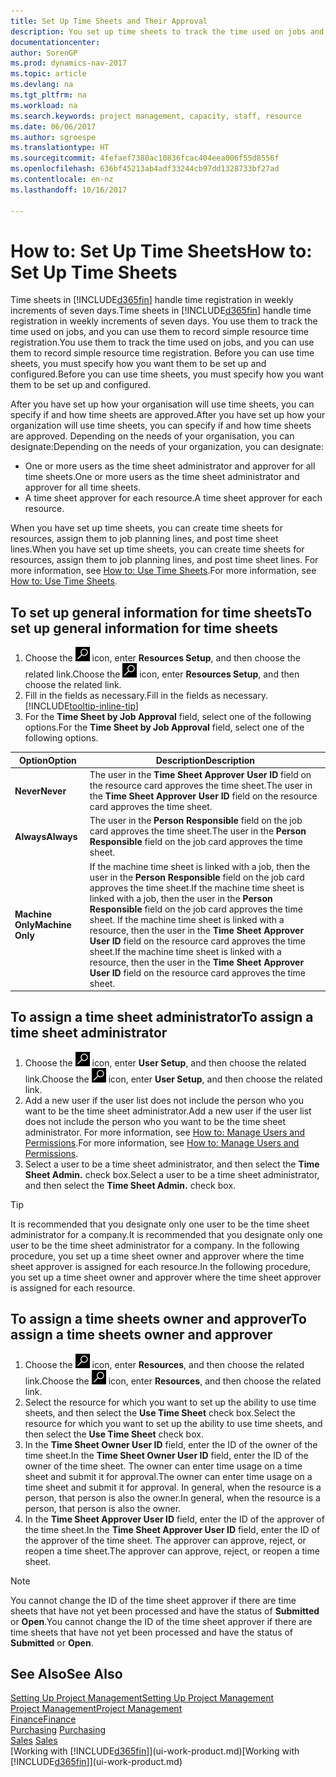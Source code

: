 ```yaml
---
title: Set Up Time Sheets and Their Approval
description: You set up time sheets to track the time used on jobs and using resources, helping you with project management, staffing, and capacity
documentationcenter: 
author: SorenGP
ms.prod: dynamics-nav-2017
ms.topic: article
ms.devlang: na
ms.tgt_pltfrm: na
ms.workload: na
ms.search.keywords: project management, capacity, staff, resource
ms.date: 06/06/2017
ms.author: sgroespe
ms.translationtype: HT
ms.sourcegitcommit: 4fefaef7380ac10836fcac404eea006f55d8556f
ms.openlocfilehash: 636bf45213ab4adf33244cb97dd1328733bf27ad
ms.contentlocale: en-nz
ms.lasthandoff: 10/16/2017

---
```

# <a name="how-to-set-up-time-sheets"></a><span data-ttu-id="aaa32-103">How to: Set Up Time Sheets</span><span class="sxs-lookup"><span data-stu-id="aaa32-103">How to: Set Up Time Sheets</span></span>
<span data-ttu-id="aaa32-104">Time sheets in [!INCLUDE[d365fin](includes/d365fin_md.md)] handle time registration in weekly increments of seven days.</span><span class="sxs-lookup"><span data-stu-id="aaa32-104">Time sheets in [!INCLUDE[d365fin](includes/d365fin_md.md)] handle time registration in weekly increments of seven days.</span></span> <span data-ttu-id="aaa32-105">You use them to track the time used on jobs, and you can use them to record simple resource time registration.</span><span class="sxs-lookup"><span data-stu-id="aaa32-105">You use them to track the time used on jobs, and you can use them to record simple resource time registration.</span></span> <span data-ttu-id="aaa32-106">Before you can use time sheets, you must specify how you want them to be set up and configured.</span><span class="sxs-lookup"><span data-stu-id="aaa32-106">Before you can use time sheets, you must specify how you want them to be set up and configured.</span></span>

<span data-ttu-id="aaa32-107">After you have set up how your organisation will use time sheets, you can specify if and how time sheets are approved.</span><span class="sxs-lookup"><span data-stu-id="aaa32-107">After you have set up how your organization will use time sheets, you can specify if and how time sheets are approved.</span></span> <span data-ttu-id="aaa32-108">Depending on the needs of your organisation, you can designate:</span><span class="sxs-lookup"><span data-stu-id="aaa32-108">Depending on the needs of your organization, you can designate:</span></span>

* <span data-ttu-id="aaa32-109">One or more users as the time sheet administrator and approver for all time sheets.</span><span class="sxs-lookup"><span data-stu-id="aaa32-109">One or more users as the time sheet administrator and approver for all time sheets.</span></span>
* <span data-ttu-id="aaa32-110">A time sheet approver for each resource.</span><span class="sxs-lookup"><span data-stu-id="aaa32-110">A time sheet approver for each resource.</span></span>

<span data-ttu-id="aaa32-111">When you have set up time sheets, you can create time sheets for resources, assign them to job planning lines, and post time sheet lines.</span><span class="sxs-lookup"><span data-stu-id="aaa32-111">When you have set up time sheets, you can create time sheets for resources, assign them to job planning lines, and post time sheet lines.</span></span> <span data-ttu-id="aaa32-112">For more information, see [How to: Use Time Sheets](projects-how-use-time-sheets.md).</span><span class="sxs-lookup"><span data-stu-id="aaa32-112">For more information, see [How to: Use Time Sheets](projects-how-use-time-sheets.md).</span></span>

## <a name="to-set-up-general-information-for-time-sheets"></a><span data-ttu-id="aaa32-113">To set up general information for time sheets</span><span class="sxs-lookup"><span data-stu-id="aaa32-113">To set up general information for time sheets</span></span>
1. <span data-ttu-id="aaa32-114">Choose the ![Search for Page or Report](media/ui-search/search_small.png "Search for Page or Report icon") icon, enter **Resources Setup**, and then choose the related link.</span><span class="sxs-lookup"><span data-stu-id="aaa32-114">Choose the ![Search for Page or Report](media/ui-search/search_small.png "Search for Page or Report icon") icon, enter **Resources Setup**, and then choose the related link.</span></span>  
2. <span data-ttu-id="aaa32-115">Fill in the fields as necessary.</span><span class="sxs-lookup"><span data-stu-id="aaa32-115">Fill in the fields as necessary.</span></span> [!INCLUDE[tooltip-inline-tip](includes/tooltip-inline-tip_md.md)]
3. <span data-ttu-id="aaa32-116">For the **Time Sheet by Job Approval** field, select one of the following options.</span><span class="sxs-lookup"><span data-stu-id="aaa32-116">For the **Time Sheet by Job Approval** field, select one of the following options.</span></span>

| <span data-ttu-id="aaa32-117">Option</span><span class="sxs-lookup"><span data-stu-id="aaa32-117">Option</span></span> | <span data-ttu-id="aaa32-118">Description</span><span class="sxs-lookup"><span data-stu-id="aaa32-118">Description</span></span> |
| --- | --- |
| <span data-ttu-id="aaa32-119">**Never**</span><span class="sxs-lookup"><span data-stu-id="aaa32-119">**Never**</span></span> |<span data-ttu-id="aaa32-120">The user in the **Time Sheet Approver User ID** field on the resource card approves the time sheet.</span><span class="sxs-lookup"><span data-stu-id="aaa32-120">The user in the **Time Sheet Approver User ID** field on the resource card approves the time sheet.</span></span> |
| <span data-ttu-id="aaa32-121">**Always**</span><span class="sxs-lookup"><span data-stu-id="aaa32-121">**Always**</span></span> |<span data-ttu-id="aaa32-122">The user in the **Person Responsible** field on the job card approves the time sheet.</span><span class="sxs-lookup"><span data-stu-id="aaa32-122">The user in the **Person Responsible** field on the job card approves the time sheet.</span></span> |
| <span data-ttu-id="aaa32-123">**Machine Only**</span><span class="sxs-lookup"><span data-stu-id="aaa32-123">**Machine Only**</span></span> |<span data-ttu-id="aaa32-124">If the machine time sheet is linked with a job, then the user in the **Person Responsible** field on the job card approves the time sheet.</span><span class="sxs-lookup"><span data-stu-id="aaa32-124">If the machine time sheet is linked with a job, then the user in the **Person Responsible** field on the job card approves the time sheet.</span></span> <span data-ttu-id="aaa32-125">If the machine time sheet is linked with a resource, then the user in the **Time Sheet Approver User ID** field on the resource card approves the time sheet.</span><span class="sxs-lookup"><span data-stu-id="aaa32-125">If the machine time sheet is linked with a resource, then the user in the **Time Sheet Approver User ID** field on the resource card approves the time sheet.</span></span> |

## <a name="to-assign-a-time-sheet-administrator"></a><span data-ttu-id="aaa32-126">To assign a time sheet administrator</span><span class="sxs-lookup"><span data-stu-id="aaa32-126">To assign a time sheet administrator</span></span>
1. <span data-ttu-id="aaa32-127">Choose the ![Search for Page or Report](media/ui-search/search_small.png "Search for Page or Report icon") icon, enter **User Setup**, and then choose the related link.</span><span class="sxs-lookup"><span data-stu-id="aaa32-127">Choose the ![Search for Page or Report](media/ui-search/search_small.png "Search for Page or Report icon") icon, enter **User Setup**, and then choose the related link.</span></span>  
2. <span data-ttu-id="aaa32-128">Add a new user if the user list does not include the person who you want to be the time sheet administrator.</span><span class="sxs-lookup"><span data-stu-id="aaa32-128">Add a new user if the user list does not include the person who you want to be the time sheet administrator.</span></span> <span data-ttu-id="aaa32-129">For more information, see [How to: Manage Users and Permissions](ui-how-users-permissions.md).</span><span class="sxs-lookup"><span data-stu-id="aaa32-129">For more information, see [How to: Manage Users and Permissions](ui-how-users-permissions.md).</span></span>
3. <span data-ttu-id="aaa32-130">Select a user to be a time sheet administrator, and then select the **Time Sheet Admin.** check box.</span><span class="sxs-lookup"><span data-stu-id="aaa32-130">Select a user to be a time sheet administrator, and then select the **Time Sheet Admin.** check box.</span></span>  

> [!TIP]  
>   <span data-ttu-id="aaa32-131">It is recommended that you designate only one user to be the time sheet administrator for a company.</span><span class="sxs-lookup"><span data-stu-id="aaa32-131">It is recommended that you designate only one user to be the time sheet administrator for a company.</span></span> <span data-ttu-id="aaa32-132">In the following procedure, you set up a time sheet owner and approver where the time sheet approver is assigned for each resource.</span><span class="sxs-lookup"><span data-stu-id="aaa32-132">In the following procedure, you set up a time sheet owner and approver where the time sheet approver is assigned for each resource.</span></span>  

## <a name="to-assign-a-time-sheets-owner-and-approver"></a><span data-ttu-id="aaa32-133">To assign a time sheets owner and approver</span><span class="sxs-lookup"><span data-stu-id="aaa32-133">To assign a time sheets owner and approver</span></span>
1. <span data-ttu-id="aaa32-134">Choose the ![Search for Page or Report](media/ui-search/search_small.png "Search for Page or Report icon") icon, enter **Resources**, and then choose the related link.</span><span class="sxs-lookup"><span data-stu-id="aaa32-134">Choose the ![Search for Page or Report](media/ui-search/search_small.png "Search for Page or Report icon") icon, enter **Resources**, and then choose the related link.</span></span>
2. <span data-ttu-id="aaa32-135">Select the resource for which you want to set up the ability to use time sheets, and then select the **Use Time Sheet** check box.</span><span class="sxs-lookup"><span data-stu-id="aaa32-135">Select the resource for which you want to set up the ability to use time sheets, and then select the **Use Time Sheet** check box.</span></span>  
3. <span data-ttu-id="aaa32-136">In the **Time Sheet Owner User ID** field, enter the ID of the owner of the time sheet.</span><span class="sxs-lookup"><span data-stu-id="aaa32-136">In the **Time Sheet Owner User ID** field, enter the ID of the owner of the time sheet.</span></span> <span data-ttu-id="aaa32-137">The owner can enter time usage on a time sheet and submit it for approval.</span><span class="sxs-lookup"><span data-stu-id="aaa32-137">The owner can enter time usage on a time sheet and submit it for approval.</span></span> <span data-ttu-id="aaa32-138">In general, when the resource is a person, that person is also the owner.</span><span class="sxs-lookup"><span data-stu-id="aaa32-138">In general, when the resource is a person, that person is also the owner.</span></span>  
4. <span data-ttu-id="aaa32-139">In the **Time Sheet Approver User ID** field, enter the ID of the approver of the time sheet.</span><span class="sxs-lookup"><span data-stu-id="aaa32-139">In the **Time Sheet Approver User ID** field, enter the ID of the approver of the time sheet.</span></span> <span data-ttu-id="aaa32-140">The approver can approve, reject, or reopen a time sheet.</span><span class="sxs-lookup"><span data-stu-id="aaa32-140">The approver can approve, reject, or reopen a time sheet.</span></span>  

> [!NOTE]  
>   <span data-ttu-id="aaa32-141">You cannot change the ID of the time sheet approver if there are time sheets that have not yet been processed and have the status of **Submitted** or **Open**.</span><span class="sxs-lookup"><span data-stu-id="aaa32-141">You cannot change the ID of the time sheet approver if there are time sheets that have not yet been processed and have the status of **Submitted** or **Open**.</span></span>

## <a name="see-also"></a><span data-ttu-id="aaa32-142">See Also</span><span class="sxs-lookup"><span data-stu-id="aaa32-142">See Also</span></span>
[<span data-ttu-id="aaa32-143">Setting Up Project Management</span><span class="sxs-lookup"><span data-stu-id="aaa32-143">Setting Up Project Management</span></span>](projects-setup-projects.md)  
[<span data-ttu-id="aaa32-144">Project Management</span><span class="sxs-lookup"><span data-stu-id="aaa32-144">Project Management</span></span>](projects-manage-projects.md)  
[<span data-ttu-id="aaa32-145">Finance</span><span class="sxs-lookup"><span data-stu-id="aaa32-145">Finance</span></span>](finance.md)  
<span data-ttu-id="aaa32-146">[Purchasing](purchasing-manage-purchasing.md)       </span><span class="sxs-lookup"><span data-stu-id="aaa32-146">[Purchasing](purchasing-manage-purchasing.md)       </span></span>  
<span data-ttu-id="aaa32-147">[Sales](sales-manage-sales.md)    </span><span class="sxs-lookup"><span data-stu-id="aaa32-147">[Sales](sales-manage-sales.md)    </span></span>  
<span data-ttu-id="aaa32-148">[Working with [!INCLUDE[d365fin](includes/d365fin_md.md)]](ui-work-product.md)</span><span class="sxs-lookup"><span data-stu-id="aaa32-148">[Working with [!INCLUDE[d365fin](includes/d365fin_md.md)]](ui-work-product.md)</span></span>  

